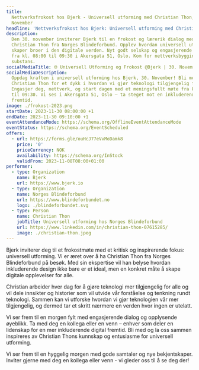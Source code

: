 ```yaml
---
title:
  Nettverksfrokost hos Bjerk - Universell utforming med Christian Thon, 30.
  November
headline: 'Nettverksfrokost hos Bjerk: Universell utforming med Christian Thon'
description:
  Den 30. november inviterer Bjerk til en frokost og lærerik dialog med
  Christian Thon fra Norges Blindeforbund. Opplev hvordan universell utforming
  skaper broer i den digitale verden. Nyt godt selskap og engasjerende samtaler
  fra kl. 08:00 til 09:30 i Akersgata 51, Oslo. Kom for nettverksbygging med
  substans.
socialMediaTitle: 🌐 Universell Utforming og Frokost @Bjerk | 30. November 08:00
socialMediaDescription:
  Oppdag kraften i universell utforming hos Bjerk, 30. November! Bli med
  Christian Thon for et dykk i hvordan vi gjør teknologi tilgjengelig for alle.
  Engasjer deg, nettverk, og start dagen med et meningsfullt møte fra kl. 08:00
  til 09:30. Vi ses i Akersgata 51, Oslo – ta steget mot en inkluderende
  fremtid.
image: ./frokost-2023.png
startDate: 2023-11-30 08:00:00 +1
endDate: 2023-11-30 09:10:00 +1
eventAttendanceMode: https://schema.org/OfflineEventAttendanceMode
eventStatus: https://schema.org/EventScheduled
offers:
  - url: https://forms.gle/ouHcJ77eVvMoDamk8
    price: '0'
    priceCurrency: NOK
    availability: https://schema.org/InStock
    validFrom: 2023-11-08T08:00+01:00
performer:
  - type: Organization
    name: Bjerk
    url: https://www.bjerk.io
  - type: Organization
    name: Norges Blindeforbund
    url: https://www.blindeforbundet.no
    logo: ./blindeforbundet.svg
  - type: Person
    name: Christian Thon
    jobTitle: Universell utforming hos Norges Blindeforbund
    url: https://www.linkedin.com/in/christian-thon-07615285/
    image: ./christian-thon.jpeg
---
```


Bjerk inviterer deg til et frokostmøte med et kritisk og inspirerende fokus:
universell utforming. Vi er æret over å ha Christian Thon fra Norges
Blindeforbund på besøk. Med sin ekspertise vil han belyse hvordan inkluderende
design ikke bare er et ideal, men en konkret måte å skape digitale opplevelser
for alle.

Christian arbeider hver dag for å gjøre teknologi mer tilgjengelig for alle og
vil dele innsikter og historier som vil utvide vår forståelse og tenkning rundt
teknologi. Sammen kan vi utforske hvordan vi gjør teknologien vår mer
tilgjengelig, og dermed tar et skritt nærmere en verden hvor ingen er utelatt.

Vi ser frem til en morgen fylt med engasjerende dialog og opplysende øyeblikk.
Ta med deg en kollega eller en venn – enhver som deler en lidenskap for en mer
inkluderende digital fremtid. Bli med og la oss sammen inspireres av Christian
Thons kunnskap og entusiasme for universell utforming.

Vi ser frem til en hyggelig morgen med gode samtaler og nye bekjentskaper.
Inviter gjerne med deg en kollega eller venn - vi gleder oss til å se deg der!
